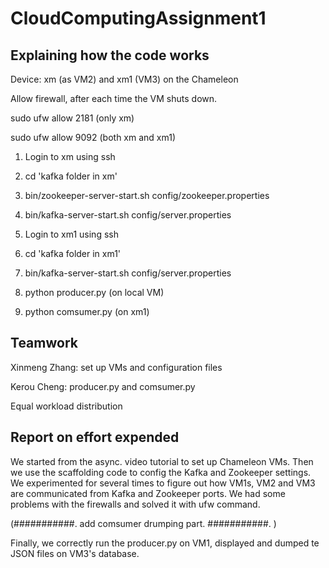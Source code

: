 # CloudComputingAssignment1

## Explaining how the code works

Device: xm (as VM2) and xm1 (VM3) on the Chameleon

Allow firewall, after each time the VM shuts down.

sudo ufw allow 2181    (only xm)

sudo ufw allow 9092   (both xm and xm1)

1. Login to xm using ssh
2. cd 'kafka folder in xm'
3. bin/zookeeper-server-start.sh config/zookeeper.properties
4. bin/kafka-server-start.sh config/server.properties

5. Login to xm1 using ssh
6. cd 'kafka folder in xm1'
7. bin/kafka-server-start.sh config/server.properties

8. python producer.py     (on local VM)  
9. python comsumer.py     (on xm1)


## Teamwork
Xinmeng Zhang: set up VMs and configuration files

Kerou Cheng: producer.py and comsumer.py

Equal workload distribution

## Report on effort expended
We started from the async. video tutorial to set up Chameleon VMs. Then we use the scaffolding code to config the Kafka and Zookeeper settings. We experimented for several times to figure out how VM1s, VM2 and VM3 are communicated from Kafka and Zookeeper ports. We had some problems with the firewalls and solved it with ufw command. 

(###########. add comsumer drumping part. ###########. )

Finally, we correctly run the producer.py on VM1, displayed and dumped te JSON files on VM3's database. 
